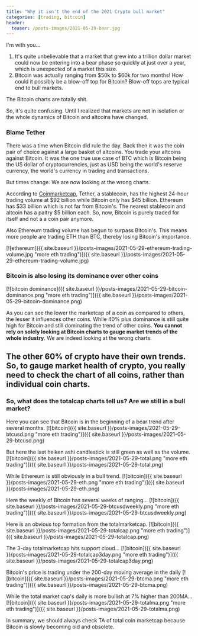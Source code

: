 ```yaml
---
title: "Why it isn't the end of the 2021 Crypto bull market"
categories: [trading, bitcoin]
header:
  teaser: /posts-images/2021-05-29-bear.jpg
---
```


I'm with you... 

1. It's quite unbelievable that a market that grew into a trillion dollar market could now be entering into a bear phase so quickly at just over a year, which 
is unexpected of a market this size.
2. Bitcoin was actually ranging from $50k to $60k for two months! How could it possibly be a blow-off top for Bitcoin? Blow-off tops are typical end to bull markets.

The Bitcoin charts are totally shit.

So, it's quite confusing. Until I realized that markets are not in isolation or the whole dynamics of Bitcoin and altcoins have changed. 

### Blame Tether

There was a time when Bitcoin did rule the day.  Back then it was the coin pair of choice against a large basket of altcoins. You trade your altcoins against 
Bitcoin. It was the one true use case of BTC which is Bitcoin being the US dollar of cryptocurrencies, just as USD being the world's reserve currency, the world's
currency in trading and transactions. 

But times change. We are now looking at the wrong charts.

According to [Coinmarketcap](https://coinmarketcap.com/), Tether, a stablecoin, has the highest 24-hour trading volume at $92 billion while Bitcoin only has
$45 billion. Ethereum has $33 billion which is not far from Bitcoin's. The nearest stablecoin and altcoin has a paltry $5 billion each. So, now, Bitcoin is purely
traded for itself and not a a coin pair anymore.

Also Ethereum trading volume has begun to surpass Bitcoin's. This means more people are trading ETH than BTC, thereby losing Bitcoin's importance.

[![ethereum]({{ site.baseurl }}/posts-images/2021-05-29-ethereum-trading-volume.jpg "more eth trading")]({{ site.baseurl }}/posts-images/2021-05-29-ethereum-trading-volume.jpg)

### Bitcoin is also losing its dominance over other coins

[![bitcoin dominance]({{ site.baseurl }}/posts-images/2021-05-29-bitcoin-dominance.png "more eth trading")]({{ site.baseurl }}/posts-images/2021-05-29-bitcoin-dominance.png)

As you can see the lower the marketcap of a coin as compared to others, the lesser it influences other coins. While 40% plus dominance is still quite high for Bitcoin
and still dominating the trend of other coins. **You cannot rely on solely looking at Bitcoin charts to gauge market trends of the whole industry**. We are 
indeed looking at the wrong charts.

The other 60% of crypto have their own trends. So, to gauge market health of crypto, you really need to check the chart of all coins, rather than individual
coin charts. 
----
### So, what does the totalcap charts tell us? Are we still in a bull market?

Here you can see that Bitcoin is in the beginning of a bear trend after several months.
[![bitcoin]({{ site.baseurl }}/posts-images/2021-05-29-btcusd.png "more eth trading")]({{ site.baseurl }}/posts-images/2021-05-29-btcusd.png)

But here the last heiken ashi candlestick is still green as well as the volume.
[![bitcoin]({{ site.baseurl }}/posts-images/2021-05-29-total.png "more eth trading")]({{ site.baseurl }}/posts-images/2021-05-29-total.png)

While Ethereum is still obviously in a bull trend.
[![bitcoin]({{ site.baseurl }}/posts-images/2021-05-29-eth.png "more eth trading")]({{ site.baseurl }}/posts-images/2021-05-29-eth.png)

Here the weekly of Bitcoin has several weeks of ranging...
[![bitcoin]({{ site.baseurl }}/posts-images/2021-05-29-btcusdweekly.png "more eth trading")]({{ site.baseurl }}/posts-images/2021-05-29-btcusdweekly.png)

Here is an obvious top formation from the totalmarketcap.
[![bitcoin]({{ site.baseurl }}/posts-images/2021-05-29-totalcap.png "more eth trading")]({{ site.baseurl }}/posts-images/2021-05-29-totalcap.png)

The 3-day totalmarketcap hits support cloud...
[![bitcoin]({{ site.baseurl }}/posts-images/2021-05-29-totalcap3day.png "more eth trading")]({{ site.baseurl }}/posts-images/2021-05-29-totalcap3day.png)

Bitcoin's price is trading under the 200-day moving average in the daily
[![bitcoin]({{ site.baseurl }}/posts-images/2021-05-29-btcma.png "more eth trading")]({{ site.baseurl }}/posts-images/2021-05-29-btcma.png)

While the total market cap's daily is more bullish at 7% higher than 200MA...
[![bitcoin]({{ site.baseurl }}/posts-images/2021-05-29-totalma.png "more eth trading")]({{ site.baseurl }}/posts-images/2021-05-29-totalma.png)

In summary, we should always check TA of total coin marketcap because Bitcoin is slowly becoming old and obsolete.
